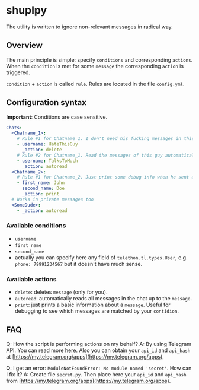 # shuplpy

The utility is written to ignore non-relevant messages in radical way.

## Overview

The main principle is simple: specify `conditions` and corresponding `actions`. When the `condition` is met for some `message` the corresponding `action` is triggered.

`condition` + `action` is called `rule`. Rules are located in the file `config.yml`.

## Configuration syntax

**Important**: Conditions are case sensitive.

```yaml
Chats:
  <Chatname_1>:
    # Rule #1 for Chatname_1. I don't need his fucking messages in this chat
    - username: HateThisGuy
      _action: delete
    # Rule #2 for Chatname_1. Read the messages of this guy automatically 
    - username: TalksToMuch
      _action: autoread
  <Chatname_2>:
    # Rule #1 for Chatname_2. Just print some debug info when he sent a message
    - first_name: John
      second_name: Doe
      _action: print
  # Works in private messages too
  <SomeDude>:
    - _action: autoread
```

### Available conditions

- `username`
- `first_name`
- `second_name`
- actually you can specify here any field of `telethon.tl.types.User`, e.g. `phone: 79991234567` but it doesn't have much sense.

### Available actions
- `delete`: deletes `message` (only for you).
- `autoread`: automatically reads all messages in the chat up to the `message`.
- `print`: just prints a basic information about a `message`. Useful for debugging to see which messages are matched by your `contidion`.

## FAQ
Q: How the script is performing actions on my behalf?
A: By using Telegram API. You can read more [here](https://core.telegram.org/api/obtaining_api_id). Also you can obtain your `api_id` and `api_hash` at [https://my.telegram.org/apps](https://my.telegram.org/apps).

Q: I get an error: `ModuleNotFoundError: No module named 'secret'`. How can I fix it?
A: Create file `secret.py`. Then place here your `api_id` and `api_hash` from [https://my.telegram.org/apps](https://my.telegram.org/apps).
